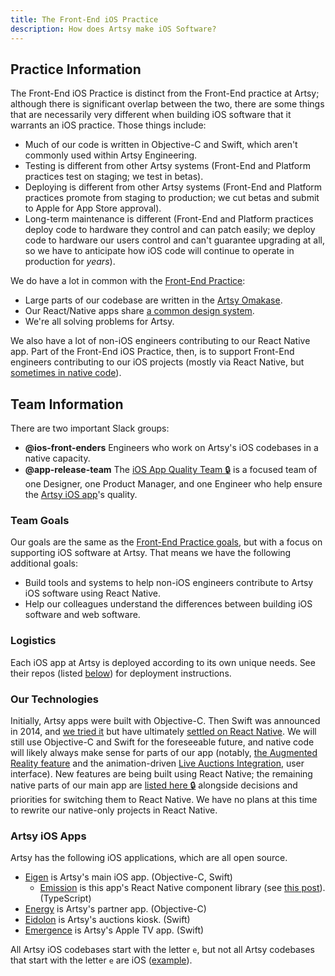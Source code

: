 ```yaml
---
title: The Front-End iOS Practice
description: How does Artsy make iOS Software?
---
```


## Practice Information

The Front-End iOS Practice is distinct from the Front-End practice at Artsy; although there is significant overlap
between the two, there are some things that are necessarily very different when building iOS software that it
warrants an iOS practice. Those things include:

- Much of our code is written in Objective-C and Swift, which aren't commonly used within Artsy Engineering.
- Testing is different from other Artsy systems (Front-End and Platform practices test on staging; we test in
  betas).
- Deploying is different from other Artsy systems (Front-End and Platform practices promote from staging to
  production; we cut betas and submit to Apple for App Store approval).
- Long-term maintenance is different (Front-End and Platform practices deploy code to hardware they control and can
  patch easily; we deploy code to hardware our users control and can't guarantee upgrading at all, so we have to
  anticipate how iOS code will continue to operate in production for _years_).

We do have a lot in common with the [Front-End Practice](./front-end.md):

- Large parts of our codebase are written in the [Artsy Omakase](./front-end.md#the-artsy-omakase).
- Our React/Native apps share [a common design system](https://github.com/artsy/palette/).
- We're all solving problems for Artsy.

We also have a lot of non-iOS engineers contributing to our React Native app. Part of the Front-End iOS Practice,
then, is to support Front-End engineers contributing to our iOS projects (mostly via React Native, but
[sometimes in native code](http://artsy.github.io/blog/2018/06/15/cocoapods-keys-react-native/)).

## Team Information

There are two important Slack groups:

- **@ios-front-enders** Engineers who work on Artsy's iOS codebases in a native capacity.
- **@app-release-team** The
  [iOS App Quality Team 🔒](https://www.notion.so/artsy/Artsy-iOS-App-Quality-Team-58b9b55f52484000b9689edd809e7016)
  is a focused team of one Designer, one Product Manager, and one Engineer who help ensure the
  [Artsy iOS app](http://iphone.artsy.net)'s quality.

### Team Goals

Our goals are the same as the [Front-End Practice goals](./front-end.md#team-goals), but with a focus on supporting
iOS software at Artsy. That means we have the following additional goals:

- Build tools and systems to help non-iOS engineers contribute to Artsy iOS software using React Native.
- Help our colleagues understand the differences between building iOS software and web software.

### Logistics

Each iOS app at Artsy is deployed according to its own unique needs. See their repos (listed
[below](#artsy-ios-apps)) for deployment instructions.

### Our Technologies

Initially, Artsy apps were built with Objective-C. Then Swift was announced in 2014, and
[we tried it](http://artsy.github.io/blog/2017/02/05/Retrospective-Swift-at-Artsy/) but have ultimately
[settled on React Native](http://artsy.github.io/blog/2018/03/17/two-years-of-react-native/). We will still use
Objective-C and Swift for the foreseeable future, and native code will likely always make sense for parts of our
app (notably, [the Augmented Reality feature](http://artsy.github.io/blog/2018/03/18/ar/) and the animation-driven
[Live Auctions Integration](http://artsy.github.io/blog/2016/08/09/the-tech-behind-live-auction-integration/#The.iOS.native.app:.Eigen),
user interface). New features are being built using React Native; the remaining native parts of our main app are
[listed here 🔒](https://www.notion.so/artsy/Eigen-migration-to-React-Native-54dda83b023b4cb4965a8defdae9687f)
alongside decisions and priorities for switching them to React Native. We have no plans at this time to rewrite our
native-only projects in React Native.

### Artsy iOS Apps

Artsy has the following iOS applications, which are all open source.

- [Eigen](https://github.com/artsy/eigen) is Artsy's main iOS app. (Objective-C, Swift)
  - [Emission](https://github.com/artsy/emission) is this app's React Native component library (see
    [this post](http://artsy.github.io/blog/2018/04/17/making-a-components-pod/)). (TypeScript)
- [Energy](https://github.com/artsy/energy) is Artsy's partner app. (Objective-C)
- [Eidolon](https://github.com/artsy/eidolon) is Artsy's auctions kiosk. (Swift)
- [Emergence](https://github.com/artsy/emergence) is Artsy's Apple TV app. (Swift)

All Artsy iOS codebases start with the letter `e`, but not all Artsy codebases that start with the letter `e` are
iOS ([example](https://github.com/artsy/exchange)).
